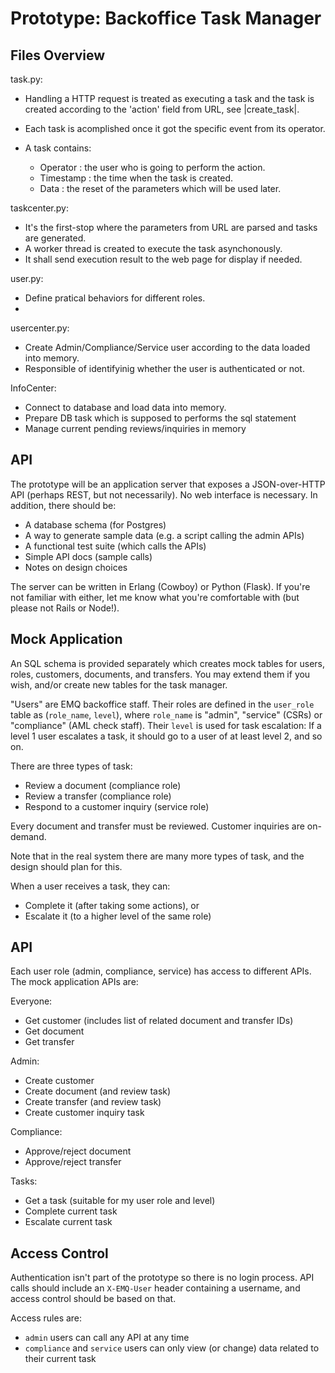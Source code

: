 Prototype: Backoffice Task Manager
==================================

Files Overview
--------

task.py:

 * Handling a HTTP request is treated as executing a task and the task is created
   according to the 'action' field from URL, see |create_task|.
 * Each task is acomplished once it got the specific event from its operator.
 * A task contains:

   * Operator : the user who is going to perform the action.
   * Timestamp : the time when the task is created.
   * Data : the reset of the parameters which will be used later.

taskcenter.py:
 
 * It's the first-stop where the parameters from URL are parsed and tasks are
   generated.
 * A worker thread is created to execute the task asynchonously.
 * It shall send execution result to the web page for display if needed. 

user.py:

 * Define pratical behaviors for different roles.
 * 

usercenter.py:

 * Create Admin/Compliance/Service user according to the data loaded into memory.
 * Responsible of identifyinig whether the user is authenticated or not.

InfoCenter:

 * Connect to database and load data into memory.
 * Prepare DB task which is supposed to performs the sql statement
 * Manage current pending reviews/inquiries in memory


API
------------

The prototype will be an application server that exposes a
JSON-over-HTTP API (perhaps REST, but not necessarily). No web
interface is necessary. In addition, there should be:

 * A database schema (for Postgres)
 * A way to generate sample data (e.g. a script calling the admin APIs)
 * A functional test suite (which calls the APIs)
 * Simple API docs (sample calls)
 * Notes on design choices

The server can be written in Erlang (Cowboy) or Python (Flask). If
you're not familiar with either, let me know what you're comfortable
with (but please not Rails or Node!).


Mock Application
----------------

An SQL schema is provided separately which creates mock tables for
users, roles, customers, documents, and transfers. You may extend them
if you wish, and/or create new tables for the task manager.

"Users" are EMQ backoffice staff. Their roles are defined in the
`user_role` table as (`role_name`, `level`), where `role_name` is
"admin", "service" (CSRs) or "compliance" (AML check staff). Their
`level` is used for task escalation: If a level 1 user escalates a
task, it should go to a user of at least level 2, and so on.

There are three types of task:

 * Review a document (compliance role)
 * Review a transfer (compliance role)
 * Respond to a customer inquiry (service role)

Every document and transfer must be reviewed. Customer inquiries are
on-demand.

Note that in the real system there are many more types of task, and
the design should plan for this.

When a user receives a task, they can:

 * Complete it (after taking some actions), or
 * Escalate it (to a higher level of the same role)


API
---

Each user role (admin, compliance, service) has access to different
APIs. The mock application APIs are:

Everyone:

 * Get customer (includes list of related document and transfer IDs)
 * Get document
 * Get transfer

Admin:

 * Create customer
 * Create document (and review task)
 * Create transfer (and review task)
 * Create customer inquiry task

Compliance:

 * Approve/reject document
 * Approve/reject transfer

Tasks:

 * Get a task (suitable for my user role and level)
 * Complete current task
 * Escalate current task
 

Access Control
--------------

Authentication isn't part of the prototype so there is no login
process. API calls should include an `X-EMQ-User` header containing a
username, and access control should be based on that.

Access rules are:

 * `admin` users can call any API at any time
 * `compliance` and `service` users can only view (or change) data
   related to their current task



